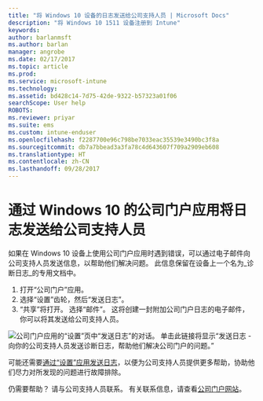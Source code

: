 ```yaml
---
title: "将 Windows 10 设备的日志发送给公司支持人员 | Microsoft Docs"
description: "将 Windows 10 1511 设备注册到 Intune"
keywords: 
author: barlanmsft
ms.author: barlan
manager: angrobe
ms.date: 02/17/2017
ms.topic: article
ms.prod: 
ms.service: microsoft-intune
ms.technology: 
ms.assetid: bd428c14-7d75-42de-9322-b57323a01f06
searchScope: User help
ROBOTS: 
ms.reviewer: priyar
ms.suite: ems
ms.custom: intune-enduser
ms.openlocfilehash: f2287700e96c798be7033eac35539e3490bc3f8a
ms.sourcegitcommit: db7a7bbead3a3fa78c4d643607f709a2909eb608
ms.translationtype: HT
ms.contentlocale: zh-CN
ms.lasthandoff: 09/28/2017
---
```

# <a name="send-logs-to-your-company-support-from-the-company-portal-app-for-windows-10"></a>通过 Windows 10 的公司门户应用将日志发送给公司支持人员

如果在 Windows 10 设备上使用公司门户应用时遇到错误，可以通过电子邮件向公司支持人员发送信息，以帮助他们解决问题。 此信息保留在设备上一个名为_诊断日志_的专用文档中。

1.  打开“公司门户”应用。
2.  选择“设置”齿轮，然后“发送日志”。
3.  “共享”将打开。 选择“邮件”。 这将创建一封附加公司门户日志的电子邮件，你可以将其发送给公司支持人员。

  ![公司门户应用的“设置”页中“发送日志”的对话。 单击此链接将显示“发送日志 - 向你的公司支持人员发送诊断日志，帮助他们解决公司门户的问题。”](./media/w10-share-logs.png)

可能还需要[通过“设置”应用发送日志](send-logs-to-your-it-admin-settings-windows.md)，以便为公司支持人员提供更多帮助，协助他们尽力对所发现的问题进行故障排除。 

仍需要帮助？ 请与公司支持人员联系。 有关联系信息，请查看[公司门户网站](https://portal.manage.microsoft.com)。
